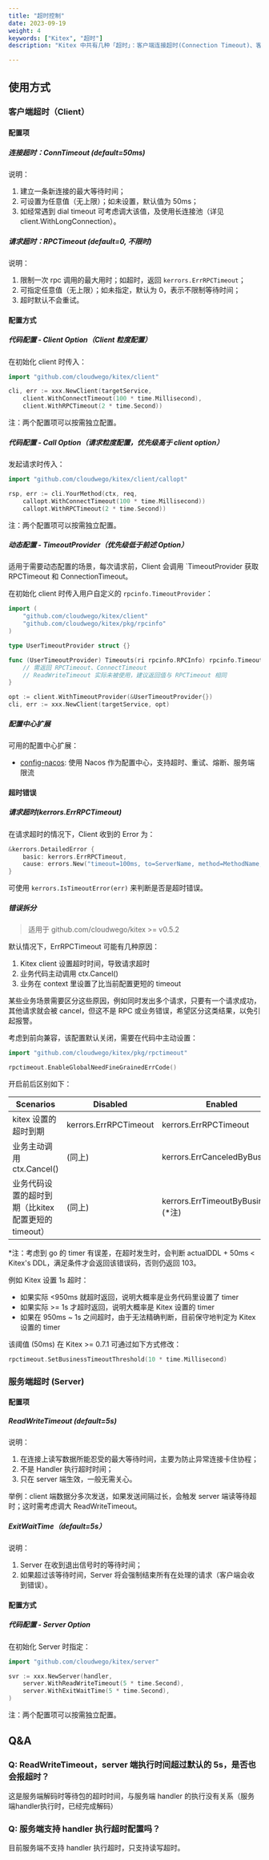 ```yaml
---
title: "超时控制"
date: 2023-09-19
weight: 4
keywords: ["Kitex", "超时"]
description: "Kitex 中共有几种「超时」：客户端连接超时(Connection Timeout)、客户端请求超时(RPC Timeout)、服务端读写超时(Read/Write Timeout)、服务端退出超时(Exit Wait Timeout)。"

---
```


## 使用方式

### 客户端超时（Client）

#### 配置项

##### 连接超时：ConnTimeout (default=50ms)

说明：
1. 建立一条新连接的最大等待时间；
2. 可设置为任意值（无上限）；如未设置，默认值为 50ms；
3. 如经常遇到 dial timeout 可考虑调大该值，及使用长连接池（详见 client.WithLongConnection）。

##### 请求超时：RPCTimeout (default=0, 不限时)

说明：
1. 限制一次 rpc 调用的最大用时；如超时，返回 `kerrors.ErrRPCTimeout`；
2. 可指定任意值（无上限）；如未指定，默认为 0，表示不限制等待时间；
3. 超时默认不会重试。

#### 配置方式

##### 代码配置 - Client Option（Client 粒度配置）

在初始化 client 时传入：
```go
import "github.com/cloudwego/kitex/client"

cli, err := xxx.NewClient(targetService,
    client.WithConnectTimeout(100 * time.Millisecond),
    client.WithRPCTimeout(2 * time.Second))
```
注：两个配置项可以按需独立配置。

##### 代码配置 - Call Option（请求粒度配置，优先级高于 client option）

发起请求时传入：
```go
import "github.com/cloudwego/kitex/client/callopt"

rsp, err := cli.YourMethod(ctx, req, 
    callopt.WithConnectTimeout(100 * time.Millisecond))
    callopt.WithRPCTimeout(2 * time.Second))
```
注：两个配置项可以按需独立配置。

##### 动态配置 - TimeoutProvider（优先级低于前述 Option）

适用于需要动态配置的场景，每次请求前，Client 会调用 `TimeoutProvider 获取 RPCTimeout 和 ConnectionTimeout。

在初始化 client 时传入用户自定义的 `rpcinfo.TimeoutProvider`：
```go
import (
    "github.com/cloudwego/kitex/client"
    "github.com/cloudwego/kitex/pkg/rpcinfo"
)

type UserTimeoutProvider struct {}

func (UserTimeoutProvider) Timeouts(ri rpcinfo.RPCInfo) rpcinfo.Timeouts {
    // 需返回 RPCTimeout、ConnectTimeout
    // ReadWriteTimeout 实际未被使用，建议返回值与 RPCTimeout 相同
}

opt := client.WithTimeoutProvider(&UserTimeoutProvider{})
cli, err := xxx.NewClient(targetService, opt)
```

##### 配置中心扩展

可用的配置中心扩展：
- [config-nacos](https://github.com/kitex-contrib/config-nacos): 使用 Nacos 作为配置中心，支持超时、重试、熔断、服务端限流

#### 超时错误

##### 请求超时(kerrors.ErrRPCTimeout)

在请求超时的情况下，Client 收到的 Error 为：
```go
&kerrors.DetailedError {
    basic: kerrors.ErrRPCTimeout,
    cause: errors.New("timeout=100ms, to=ServerName, method=MethodName, location=kitex.rpcTimeoutMW, remote=0.0.0.0:8888"),
}
```
可使用 `kerrors.IsTimeoutError(err)` 来判断是否是超时错误。

##### 错误拆分

> 适用于 github.com/cloudwego/kitex >= v0.5.2

默认情况下，ErrRPCTimeout 可能有几种原因：

1. Kitex client 设置超时时间，导致请求超时
2. 业务代码主动调用 ctx.Cancel()
3. 业务在 context 里设置了比当前配置更短的 timeout

某些业务场景需要区分这些原因，例如同时发出多个请求，只要有一个请求成功，其他请求就会被 cancel，但这不是 RPC 或业务错误，希望区分这类结果，以免引起报警。

考虑到前向兼容，该配置默认关闭，需要在代码中主动设置：
```go
import "github.com/cloudwego/kitex/pkg/rpctimeout"

rpctimeout.EnableGlobalNeedFineGrainedErrCode()
```

开启前后区别如下：

| Scenarios | Disabled | Enabled |
| --------- | -------- | ------- |
| kitex 设置的超时到期 | kerrors.ErrRPCTimeout | kerrors.ErrRPCTimeout |
| 业务主动调用 ctx.Cancel() | (同上) | kerrors.ErrCanceledByBusiness |
| 业务代码设置的超时到期（比kitex配置更短的 timeout）| (同上) |kerrors.ErrTimeoutByBusiness (\*注) |

\*注：考虑到 go 的 timer 有误差，在超时发生时，会判断 actualDDL + 50ms < Kitex's DDL，满足条件才会返回该错误码，否则仍返回 103。

例如 Kitex 设置 1s 超时：
- 如果实际 <950ms 就超时返回，说明大概率是业务代码里设置了 timer
- 如果实际 >= 1s 才超时返回，说明大概率是 Kitex 设置的 timer
- 如果在 950ms ~ 1s 之间超时，由于无法精确判断，目前保守地判定为 Kitex 设置的 timer

该阈值 (50ms) 在 Kitex >= 0.7.1 可通过如下方式修改：
```go
rpctimeout.SetBusinessTimeoutThreshold(10 * time.Millisecond)
```

### 服务端超时 (Server)

#### 配置项

##### ReadWriteTimeout (default=5s)

说明：
1. 在连接上读写数据所能忍受的最大等待时间，主要为防止异常连接卡住协程；
2. 不是 Handler 执行超时时间；
3. 只在 server 端生效，一般无需关心。

举例：client 端数据分多次发送，如果发送间隔过长，会触发 server 端读等待超时；这时需考虑调大 ReadWriteTimeout。

##### ExitWaitTime（default=5s）

说明：
1. Server 在收到退出信号时的等待时间；
2. 如果超过该等待时间，Server 将会强制结束所有在处理的请求（客户端会收到错误）。

#### 配置方式

##### 代码配置 - Server Option

在初始化 Server 时指定：
```go
import "github.com/cloudwego/kitex/server"

svr := xxx.NewServer(handler,
    server.WithReadWriteTimeout(5 * time.Second),
    server.WithExitWaitTime(5 * time.Second),
)
```
注：两个配置项可以按需独立配置。

## Q&A

### Q: ReadWriteTimeout，server 端执行时间超过默认的 5s，是否也会报超时？

这是服务端解码时等待包的超时时间，与服务端 handler 的执行没有关系（服务端handler执行时，已经完成解码）

### Q: 服务端支持 handler 执行超时配置吗？

目前服务端不支持 handler 执行超时，只支持读写超时。
